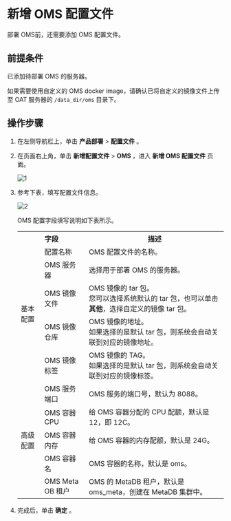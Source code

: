 # 新增 OMS 配置文件

部署 OMS前，还需要添加 OMS 配置文件。

## 前提条件

已添加待部署 OMS 的服务器。

如果需要使用自定义的 OMS docker image，请确认已将自定义的镜像文件上传至 OAT 服务器的 `/data_dir/oms` 目录下。

## 操作步骤

1. 在左侧导航栏上，单击 **产品部署** \> **配置文件** 。

2. 在页面右上角，单击 **新增配置文件** \> **OMS** ，进入 **新增 OMS 配置文件** 页面。

   ![1](https://help-static-aliyun-doc.aliyuncs.com/assets/img/zh-CN/5675896061/p187667.png)

3. 参考下表，填写配置文件信息。

   ![2](https://help-static-aliyun-doc.aliyuncs.com/assets/img/zh-CN/5675896061/p187668.png)

   OMS 配置字段填写说明如下表所示。

   <table>
      <tr>
         <th colspan="2">字段</th>
         <th>描述</th>
      </tr>
      <tr>
         <td rowspan="5">基本配置</td>
         <td>配置名称</td>
         <td>OMS 配置文件的名称。</td>
      </tr>
      <tr>
         <td>OMS 服务器</td>
         <td>选择用于部署 OMS 的服务器。</td>
      </tr>
      <tr>
         <td>OMS 镜像文件</td>
         <td>OMS 镜像的 tar 包。<br> 您可以选择系统默认的 tar 包，也可以单击 <b>其他</b>，选择自定义的镜像 tar 包。</td>
      </tr>
      <tr>
         <td>OMS 镜像仓库</td>
         <td>OMS 镜像的地址。<br> 如果选择的是默认 tar 包，则系统会自动关联到对应的镜像地址。</td>
      </tr>
      <tr>
         <td>OMS 镜像标签</td>
         <td>OMS 镜像的 TAG。<br> 如果选择的是默认 tar 包，则系统会自动关联到对应的镜像标签。</td>
      </tr>
      <tr>
         <td rowspan="5">高级配置</td>
         <td>OMS 服务端口</td>
         <td>OMS 服务的端口号，默认为 8088。</td>
      </tr>
      <tr>
         <td>OMS 容器 CPU</td>
         <td>给 OMS 容器分配的 CPU 配额，默认是 12，即 12C。</td>
      </tr>
      <tr>
         <td>OMS 容器内存</td>
         <td>给 OMS 容器的内存配额，默认是 24G。</td>
      </tr>
      <tr>
         <td>OMS 容器名</td>
         <td>OMS 容器的名称，默认是 oms。</td>
      </tr>
      <tr>
         <td>OMS Meta OB 租户</td>
         <td>OMS 的 MetaDB 租户，默认是 oms_meta，创建在 MetaDB 集群中。</td>
      </tr>
   </table>

4. 完成后，单击 **确定** 。
